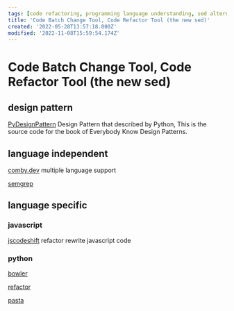 ```yaml
---
tags: [code refactoring, programming language understanding, sed alternative, semantic editing, stub]
title: 'Code Batch Change Tool, Code Refactor Tool (the new sed)'
created: '2022-05-28T13:57:18.000Z'
modified: '2022-11-08T15:59:54.174Z'
---
```


# Code Batch Change Tool, Code Refactor Tool (the new sed)

## design pattern

[PyDesignPattern](https://github.com/luoweifu/PyDesignPattern) Design Pattern that described by Python, This is the source code for the book of Everybody Know Design Patterns.

## language independent

[comby.dev](https://comby.dev/docs/get-started) multiple language support

[semgrep](https://semgrep.dev/docs/cli-reference/)

## language specific

### javascript

[jscodeshift](https://www.toptal.com/javascript/write-code-to-rewrite-your-code) refactor rewrite javascript code

### python

[bowler](https://github.com/facebookincubator/Bowler)

[refactor](https://github.com/isidentical/refactor)

[pasta](https://github.com/google/pasta)


